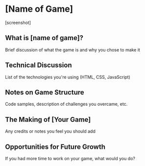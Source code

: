 # [Name of Game]

[screenshot]

## What is [name of game]?

Brief discussion of what the game is and why you chose to make it

## Technical Discussion

List of the technologies you're using (HTML, CSS, JavaScript)

## Notes on Game Structure

Code samples, description of challenges you overcame, etc.

## The Making of [Your Game]

Any credits or notes you feel you should add

## Opportunities for Future Growth

If you had more time to work on your game, what would you do?